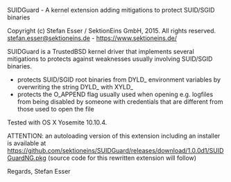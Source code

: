 SUIDGuard - A kernel extension adding mitigations to protect SUID/SGID binaries

Copyright (c) Stefan Esser / SektionEins GmbH, 2015. All rights reserved.  
stefan.esser@sektioneins.de - https://www.sektioneins.de/

SUIDGuard is a TrustedBSD kernel driver that implements several mitigations to protects
against weaknesses usually involving SUID/SGID binaries.

  - protects SUID/SGID root binaries from DYLD_ environment variables
    by overwriting the string DYLD_ with XYLD_
  - protects the O_APPEND flag usually used when opening e.g. logfiles 
    from being disabled by someone with credentials that are different 
	from those used to open the file
	
Tested with OS X Yosemite 10.10.4.

ATTENTION: an autoloading version of this extension including an installer is available at
https://github.com/sektioneins/SUIDGuard/releases/download/1.0.0d1/SUIDGuardNG.pkg
(source code for this rewritten extension will follow)

Regards,
Stefan Esser

